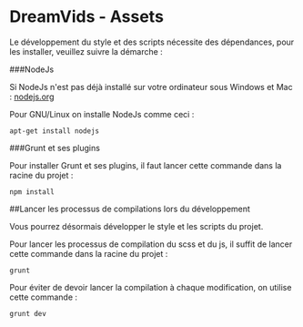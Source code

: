 # DreamVids - Assets

Le développement du style et des scripts nécessite des dépendances, pour les installer, veuillez suivre la démarche :

###NodeJs

Si NodeJs n'est pas déjà installé sur votre ordinateur sous Windows et Mac : [nodejs.org](http://nodejs.org/)

Pour GNU/Linux on installe NodeJs comme ceci : 

```shell
apt-get install nodejs
```

###Grunt et ses plugins

Pour installer Grunt et ses plugins, il faut lancer cette commande dans la racine du projet :

```shell
npm install
```

##Lancer les processus de compilations lors du développement

Vous pourrez désormais développer le style et les scripts du projet.

Pour lancer les processus de compilation du scss et du js, il suffit de lancer cette commande dans la racine du projet :

```shell
grunt
```

Pour éviter de devoir lancer la compilation à chaque modification, on utilise cette commande :

```shell
grunt dev
```
